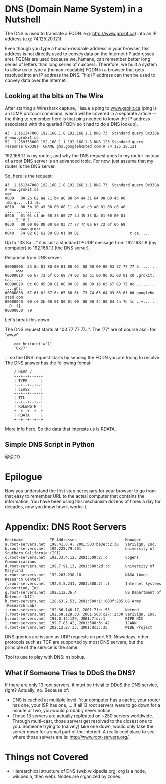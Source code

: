 
# DNS (Domain Name System) in a Nutshell

The DNS is used to translate a FQDN (e.g: http://www.grokit.ca) into an IP address (e.g: 74.125.20.121). 

Even though you type a human-readable address in your browser, this address is not directly used to convey data on the Internet (IP addresses are). FQDNs are used because we, humans, can remember better long series of letters than long series of numbers. Therefore, we built a system to allow us to type a (human-readable) FQDN in a browser that gets resolved into an IP address the DNS. This IP address can then be used to convey data over the Internet.

## Looking at the bits on The Wire

After starting a Wireshark capture, I issue a ping to www.grokit.ca (ping is an ICMP protocol command, which will be covered in a separate article -- the thing to remember here is that ping needed to know the IP address associated with the queried FQDN so it had to do a DNS lookup).

    43  1.161347000 192.168.1.8 192.168.1.1 DNS 73  Standard query 0x338a  A www.grokit.ca
    52  1.259355000 192.168.1.1 192.168.1.8 DNS 123 Standard query response 0x338a  CNAME ghs.googlehosted.com A 74.125.28.121

192.168.1.1 is my router, and why the DNS request goes to my router instead of a root DNS server is an advanced topic. For now, just assume that my router is the DNS server.

So, here is the request:

    43  1.161347000 192.168.1.8 192.168.1.1 DNS 73  Standard query 0x338a  A www.grokit.ca
    ==>
    0000   00 26 62 ae 71 b4 a0 88 b4 e4 31 64 08 00 45 00  .&b.q.....1d..E.
    0010   00 3b 10 a9 00 00 80 11 a6 af c0 a8 01 08 c0 a8  .;..............
    0020   01 01 c1 de 00 35 00 27 4d 15 33 8a 01 00 00 01  .....5.'M.3.....
    0030   00 00 00 00 00 00 03 77 77 77 06 67 72 6f 6b 69  .......www.groki
    0040   74 02 63 61 00 00 01 00 01                       t.ca.....

Up to "33 8a ..." it is just a standard IP-UDP message from 192.168.1.8 (my computer) to 192.168.1.1 (the DNS server).

Response from DNS server:

    00000000  33 8a 81 80 00 01 00 02  00 00 00 00 03 77 77 77 3....... .....www
    00000010  06 67 72 6f 6b 69 74 02  63 61 00 00 01 00 01 c0 .grokit. ca......
    00000020  0c 00 05 00 01 00 00 07  08 00 16 03 67 68 73 0c ........ ....ghs.
    00000030  67 6f 6f 67 6c 65 68 6f  73 74 65 64 03 63 6f 6d googleho sted.com
    00000040  00 c0 2b 00 01 00 01 00  00 00 44 00 04 4a 7d 1c ..+..... ..D..J}.
    00000050  79    

Let's break this down.

The DNS request starts at "03 77 77 77...". The '77' are of course ascii for 'www':

        >>> hex(ord('w'))
        '0x77'

... so the DNS request starts by sending the FQDN you are trying to resolve. The DNS answer has the following format:

        / NAME /
        +--+--+--+--+
        | TYPE      |
        +--+--+--+--+
        | CLASS     |
        +--+--+--+--+
        | TTL       |
        +--+--+--+--+
        | RDLENGTH  |
        +--+--+--+--+
        | RDATA     |
        +--+--+--+--+

[More info here](http://www.ccs.neu.edu/home/amislove/teaching/cs4700/fall09/handouts/project1-primer.pdf). So the data that interests us is RDATA.


## Simple DNS Script in Python

@@DO

# Epilogue

Now you understand the first step necessary for your browser to go from that easy to remember URL to the actual computer that contains the information. You have been using this mechanism dozens of times a day for decades, now you know how it works :).

# Appendix: DNS Root Servers

    Hostname            IP Addresses                      Manager
    a.root-servers.net  198.41.0.4, 2001:503:ba3e::2:30   VeriSign, Inc.
    b.root-servers.net  192.228.79.201                    University of Southern California (ISI)
    c.root-servers.net  192.33.4.12, 2001:500:2::c        Cogent Communications
    d.root-servers.net  199.7.91.13, 2001:500:2d::d       University of Maryland
    e.root-servers.net  192.203.230.10                    NASA (Ames Research Center)
    f.root-servers.net  192.5.5.241, 2001:500:2f::f       Internet Systems Consortium, Inc.
    g.root-servers.net  192.112.36.4                      US Department of Defence (NIC)
    h.root-servers.net  128.63.2.53, 2001:500:1::803f:235 US Army (Research Lab)
    i.root-servers.net  192.36.148.17, 2001:7fe::53       Netnod
    j.root-servers.net  192.58.128.30, 2001:503:c27::2:30 VeriSign, Inc.
    k.root-servers.net  193.0.14.129, 2001:7fd::1         RIPE NCC
    l.root-servers.net  199.7.83.42, 2001:500:3::42       ICANN
    m.root-servers.net  202.12.27.33, 2001:dc3::35        WIDE Project

DNS queries are issued as UDP requests on port 53. Nowadays, other protocols such as TCP are supported by most DNS servers, but the principle of the service is the same.

Tool to use to play with DNS: nslookup.

## What if Someone Tries to DDoS the DNS?

If there are only 13 root servers, it must be trivial to DDoS the DNS service, right? Actually, no. Because of:

- DNS is cached at multiple level. Your computer has a cache, your router has one, your ISP has one, ... If all 13 root servers were to go down for a minute or two, you would probably never notice.
- Those 13 servers are actually replicated on ~250 servers worldwide. Through multi-cast, those servers get resolved to the closest one to you. Someone trying to (naively) take one down, would only take the server down for a small part of the internet. A really cool place to see where those servers are is: http://www.root-servers.org/.

# Things not Covered

- Hierearchical structure of DNS (web.wikipedia.org: org is a node, wikipedia, then web). Nodes are organized by zones.
